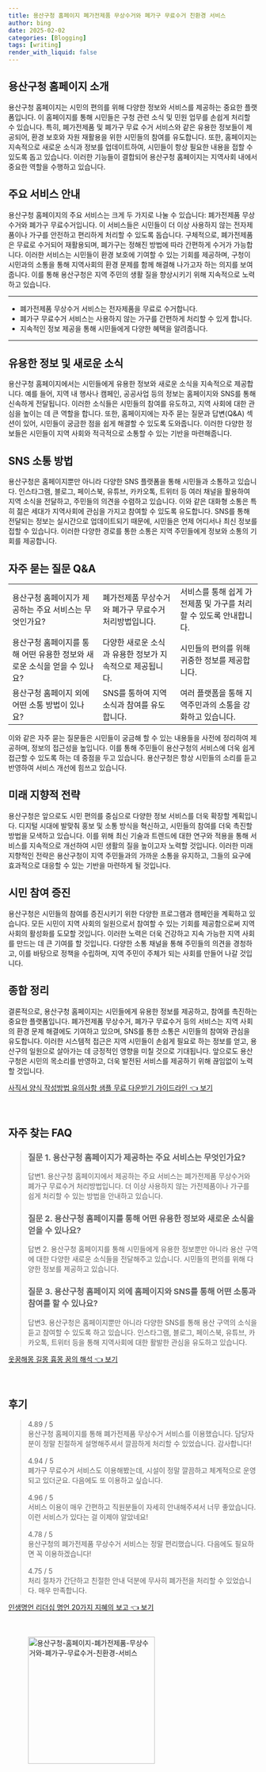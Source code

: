 ```yaml
---
title: 용산구청 홈페이지 폐가전제품 무상수거와 폐가구 무료수거 친환경 서비스
author: bing
date: 2025-02-02
categories: [Blogging]
tags: [writing]
render_with_liquid: false
---
```



<h2 id='용산구청-홈페이지-소개'>용산구청 홈페이지 소개</h2>

<p>용산구청 홈페이지는 시민의 편의를 위해 다양한 정보와 서비스를 제공하는 중요한 플랫폼입니다. 이 홈페이지를 통해 시민들은 구청 관련 소식 및 민원 업무를 손쉽게 처리할 수 있습니다. 특히, 폐가전제품 및 폐가구 무료 수거 서비스와 같은 유용한 정보들이 제공되어, 환경 보호와 자원 재활용을 위한 시민들의 참여를 유도합니다. 또한, 홈페이지는 지속적으로 새로운 소식과 정보를 업데이트하여, 시민들이 항상 필요한 내용을 접할 수 있도록 돕고 있습니다. 이러한 기능들이 결합되어 용산구청 홈페이지는 지역사회 내에서 중요한 역할을 수행하고 있습니다.</p>

<h2 id='주요-서비스-안내'>주요 서비스 안내</h2>

<p>용산구청 홈페이지의 주요 서비스는 크게 두 가지로 나눌 수 있습니다: 폐가전제품 무상수거와 폐가구 무료수거입니다. 이 서비스들은 시민들이 더 이상 사용하지 않는 전자제품이나 가구를 안전하고 편리하게 처리할 수 있도록 돕습니다. 구체적으로, 폐가전제품은 무료로 수거되어 재활용되며, 폐가구는 정해진 방법에 따라 간편하게 수거가 가능합니다. 이러한 서비스는 시민들이 환경 보호에 기여할 수 있는 기회를 제공하며, 구청이 시민과의 소통을 통해 지역사회의 환경 문제를 함께 해결해 나가고자 하는 의지를 보여줍니다. 이를 통해 용산구청은 지역 주민의 생활 질을 향상시키기 위해 지속적으로 노력하고 있습니다.</p>

<hr />

<ul>
    <li>폐가전제품 무상수거 서비스는 전자제품을 무료로 수거합니다.</li>
    <li>폐가구 무료수거 서비스는 사용하지 않는 가구를 간편하게 처리할 수 있게 합니다.</li>
    <li>지속적인 정보 제공을 통해 시민들에게 다양한 혜택을 알려줍니다.</li>
</ul>

<hr />

<h2 id='유용한-정보-및-새로운-소식'>유용한 정보 및 새로운 소식</h2>

<p>용산구청 홈페이지에서는 시민들에게 유용한 정보와 새로운 소식을 지속적으로 제공합니다. 예를 들어, 지역 내 행사나 캠페인, 공공사업 등의 정보는 홈페이지와 SNS를 통해 신속하게 전달됩니다. 이러한 소식들은 시민들의 참여를 유도하고, 지역 사회에 대한 관심을 높이는 데 큰 역할을 합니다. 또한, 홈페이지에는 자주 묻는 질문과 답변(Q&A) 섹션이 있어, 시민들이 궁금한 점을 쉽게 해결할 수 있도록 도와줍니다. 이러한 다양한 정보들은 시민들이 지역 사회와 적극적으로 소통할 수 있는 기반을 마련해줍니다.</p>

<h2 id='SNS-소통-방법'>SNS 소통 방법</h2>

<p>용산구청은 홈페이지뿐만 아니라 다양한 SNS 플랫폼을 통해 시민들과 소통하고 있습니다. 인스타그램, 블로그, 페이스북, 유튜브, 카카오톡, 트위터 등 여러 채널을 활용하여 지역 소식을 전달하고, 주민들의 의견을 수렴하고 있습니다. 이와 같은 대화형 소통은 특히 젊은 세대가 지역사회에 관심을 가지고 참여할 수 있도록 유도합니다. SNS를 통해 전달되는 정보는 실시간으로 업데이트되기 때문에, 시민들은 언제 어디서나 최신 정보를 접할 수 있습니다. 이러한 다양한 경로를 통한 소통은 지역 주민들에게 정보와 소통의 기회를 제공합니다.</p>

<h2 id='자주-묻는-질문-QNA'>자주 묻는 질문 Q&A</h2>

<table>
    <tr>
        <td>용산구청 홈페이지가 제공하는 주요 서비스는 무엇인가요?</td>
        <td>폐가전제품 무상수거와 폐가구 무료수거 처리방법입니다.</td>
        <td>서비스를 통해 쉽게 가전제품 및 가구를 처리할 수 있도록 안내합니다.</td>
    </tr>
    <tr>
        <td>용산구청 홈페이지를 통해 어떤 유용한 정보와 새로운 소식을 얻을 수 있나요?</td>
        <td>다양한 새로운 소식과 유용한 정보가 지속적으로 제공됩니다.</td>
        <td>시민들의 편의를 위해 귀중한 정보를 제공합니다.</td>
    </tr>
    <tr>
        <td>용산구청 홈페이지 외에 어떤 소통 방법이 있나요?</td>
        <td> SNS를 통하여 지역소식과 참여를 유도합니다.</td>
        <td>여러 플랫폼을 통해 지역주민과의 소통을 강화하고 있습니다.</td>
    </tr>
</table>

<p>이와 같은 자주 묻는 질문들은 시민들이 궁금해 할 수 있는 내용들을 사전에 정리하여 제공하며, 정보의 접근성을 높입니다. 이를 통해 주민들이 용산구청의 서비스에 더욱 쉽게 접근할 수 있도록 하는 데 중점을 두고 있습니다. 용산구청은 항상 시민들의 소리를 듣고 반영하여 서비스 개선에 힘쓰고 있습니다.</p>

<h2 id='미래-지향적-전략'>미래 지향적 전략</h2>

<p>용산구청은 앞으로도 시민 편의를 중심으로 다양한 정보 서비스를 더욱 확장할 계획입니다. 디지털 시대에 발맞춰 홍보 및 소통 방식을 혁신하고, 시민들의 참여를 더욱 촉진할 방법을 모색하고 있습니다. 이를 위해 최신 기술과 트렌드에 대한 연구와 적용을 통해 서비스를 지속적으로 개선하여 시민 생활의 질을 높이고자 노력할 것입니다. 이러한 미래 지향적인 전략은 용산구청이 지역 주민들과의 가까운 소통을 유지하고, 그들의 요구에 효과적으로 대응할 수 있는 기반을 마련하게 될 것입니다.</p>

<h2 id='시민-참여-증진'>시민 참여 증진</h2>

<p>용산구청은 시민들의 참여를 증진시키기 위한 다양한 프로그램과 캠페인을 계획하고 있습니다. 모든 시민이 지역 사회의 일원으로서 참여할 수 있는 기회를 제공함으로써 지역 사회의 활성화를 도모할 것입니다. 이러한 노력은 더욱 건강하고 지속 가능한 지역 사회를 만드는 데 큰 기여를 할 것입니다. 다양한 소통 채널을 통해 주민들의 의견을 경청하고, 이를 바탕으로 정책을 수립하며, 지역 주민이 주체가 되는 사회를 만들어 나갈 것입니다.</p>

<h2 id='종합-정리'>종합 정리</h2>

<p>결론적으로, 용산구청 홈페이지는 시민들에게 유용한 정보를 제공하고, 참여를 촉진하는 중요한 플랫폼입니다. 폐가전제품 무상수거, 폐가구 무료수거 등의 서비스는 지역 사회의 환경 문제 해결에도 기여하고 있으며, SNS를 통한 소통은 시민들의 참여와 관심을 유도합니다. 이러한 시스템적 접근은 지역 시민들이 손쉽게 필요로 하는 정보를 얻고, 용산구의 일원으로 살아가는 데 긍정적인 영향을 미칠 것으로 기대됩니다. 앞으로도 용산구청은 시민의 목소리를 반영하고, 더욱 발전된 서비스를 제공하기 위해 끊임없이 노력할 것입니다.</p>


<p><a class="click-button" title="사직서 양식 작성방법 유의사항 샘플 무료 다운받기 가이드라인" href="https://afficreate.github.io/posts/%EC%82%AC%EC%A7%81%EC%84%9C-%EC%96%91%EC%8B%9D-%EC%9E%91%EC%84%B1%EB%B0%A9%EB%B2%95-%EC%9C%A0%EC%9D%98%EC%82%AC%ED%95%AD-%EC%83%98%ED%94%8C-%EB%AC%B4%EB%A3%8C-%EB%8B%A4%EC%9A%B4%EB%B0%9B%EA%B8%B0-%EA%B0%80%EC%9D%B4%EB%93%9C%EB%9D%BC%EC%9D%B8/" rel="dofollow">사직서 양식 작성방법 유의사항 샘플 무료 다운받기 가이드라인 👈 보기</a></p><br>
<h2 id='자주_찾는_FAQ'>자주 찾는 FAQ</h2>
<div itemscope="" itemtype="https://schema.org/FAQPage"> 
<blockquote> 
<div itemscope="" itemprop="mainEntity" itemtype="https://schema.org/Question"> 
<h3 itemprop="name">질문 1. 용산구청 홈페이지가 제공하는 주요 서비스는 무엇인가요?</h3> 
<div itemscope="" itemprop="acceptedAnswer" itemtype="https://schema.org/Answer"> 
<span itemprop="text"> 
<p>답변1. 용산구청 홈페이지에서 제공하는 주요 서비스는 폐가전제품 무상수거와 폐가구 무료수거 처리방법입니다. 더 이상 사용하지 않는 가전제품이나 가구를 쉽게 처리할 수 있는 방법을 안내하고 있습니다.</p> 
</span> 
</div> 
</div> 

<div itemscope="" itemprop="mainEntity" itemtype="https://schema.org/Question"> 
<h3 itemprop="name">질문 2. 용산구청 홈페이지를 통해 어떤 유용한 정보와 새로운 소식을 얻을 수 있나요?</h3> 
<div itemscope="" itemprop="acceptedAnswer" itemtype="https://schema.org/Answer"> 
<span itemprop="text"> 
<p>답변 2. 용산구청 홈페이지를 통해 시민들에게 유용한 정보뿐만 아니라 용산 구역에 대한 다양한 새로운 소식들을 전달해주고 있습니다. 시민들의 편의를 위해 다양한 정보를 제공하고 있습니다.</p> 
</span> 
</div> 
</div> 

<div itemscope="" itemprop="mainEntity" itemtype="https://schema.org/Question"> 
<h3 itemprop="name">질문 3. 용산구청 홈페이지 외에 홈페이지와 SNS를 통해 어떤 소통과 참여를 할 수 있나요?</h3> 
<div itemscope="" itemprop="acceptedAnswer" itemtype="https://schema.org/Answer"> 
<span itemprop="text"> 
<p>답변3. 용산구청은 홈페이지뿐만 아니라 다양한 SNS를 통해 용산 구역의 소식을 듣고 참여할 수 있도록 하고 있습니다. 인스타그램, 블로그, 페이스북, 유튜브, 카카오톡, 트위터 등을 통해 지역사회에 대한 활발한 관심을 유도하고 있습니다.</p> 
</span> 
</div> 
</div> 
</blockquote> 
</div>
<p><a class="click-button" title="옷꿈해몽 길몽 흉몽 꿈의 해석" href="https://afficreate.github.io/posts/%EC%98%B7%EA%BF%88%ED%95%B4%EB%AA%BD-%EA%B8%B8%EB%AA%BD-%ED%9D%89%EB%AA%BD-%EA%BF%88%EC%9D%98-%ED%95%B4%EC%84%9D/" rel="dofollow">옷꿈해몽 길몽 흉몽 꿈의 해석 👈 보기</a></p><br>
<h2 id='후기'>후기</h2>
<div itemscope itemtype="https://schema.org/Product">
  <blockquote>
  <div itemprop="review" itemscope itemtype="https://schema.org/Review">
      <div itemprop="reviewRating" itemscope itemtype="https://schema.org/Rating"> <span itemprop="ratingValue">4.89</span> / <span itemprop="bestRating">5</span> </div>
      <span itemprop="reviewBody">용산구청 홈페이지를 통해 폐가전제품 무상수거 서비스를 이용했습니다. 담당자분이 정말 친절하게 설명해주셔서 깔끔하게 처리할 수 있었습니다. 감사합니다!</span>
  </div>
  <br>
  <div itemprop="review" itemscope itemtype="https://schema.org/Review">
      <div itemprop="reviewRating" itemscope itemtype="https://schema.org/Rating"> <span itemprop="ratingValue">4.94</span> / <span itemprop="bestRating">5</span> </div>
      <span itemprop="reviewBody">폐가구 무료수거 서비스도 이용해봤는데, 시설이 정말 깔끔하고 체계적으로 운영되고 있더군요. 다음에도 또 이용하고 싶습니다.</span>
  </div>
  <br>
  <div itemprop="review" itemscope itemtype="https://schema.org/Review">
      <div itemprop="reviewRating" itemscope itemtype="https://schema.org/Rating"> <span itemprop="ratingValue">4.96</span> / <span itemprop="bestRating">5</span> </div>
      <span itemprop="reviewBody">서비스 이용이 매우 간편하고 직원분들이 자세히 안내해주셔서 너무 좋았습니다. 이런 서비스가 있다는 걸 이제야 알았네요!</span>
  </div>
  <br>
  <div itemprop="review" itemscope itemtype="https://schema.org/Review">
      <div itemprop="reviewRating" itemscope itemtype="https://schema.org/Rating"> <span itemprop="ratingValue">4.78</span> / <span itemprop="bestRating">5</span> </div>
      <span itemprop="reviewBody">용산구청의 폐가전제품 무상수거 서비스는 정말 편리했습니다. 다음에도 필요하면 꼭 이용하겠습니다!</span>
  </div>
  <br>
  <div itemprop="review" itemscope itemtype="https://schema.org/Review">
      <div itemprop="reviewRating" itemscope itemtype="https://schema.org/Rating"> <span itemprop="ratingValue">4.75</span> / <span itemprop="bestRating">5</span> </div>
      <span itemprop="reviewBody">처리 절차가 간단하고 친절한 안내 덕분에 무사히 폐가전을 처리할 수 있었습니다. 매우 만족합니다.</span>
  </div>
  </blockquote>
</div>
<p><a class="click-button" title="인생명언 리더십 명언 20가지 지혜의 보고" href="https://afficreate.github.io/posts/%EC%9D%B8%EC%83%9D%EB%AA%85%EC%96%B8-%EB%A6%AC%EB%8D%94%EC%8B%AD-%EB%AA%85%EC%96%B8-20%EA%B0%80%EC%A7%80-%EC%A7%80%ED%98%9C%EC%9D%98-%EB%B3%B4%EA%B3%A0/" rel="dofollow">인생명언 리더십 명언 20가지 지혜의 보고 👈 보기</a></p><br>
<figure class="image"><img src="https://afficreate.github.io/assets/img/thumbnail/용산구청-홈페이지-폐가전제품-무상수거와-폐가구-무료수거-친환경-서비스.webp" alt="용산구청-홈페이지-폐가전제품-무상수거와-폐가구-무료수거-친환경-서비스" width="256" height="256"></figure>